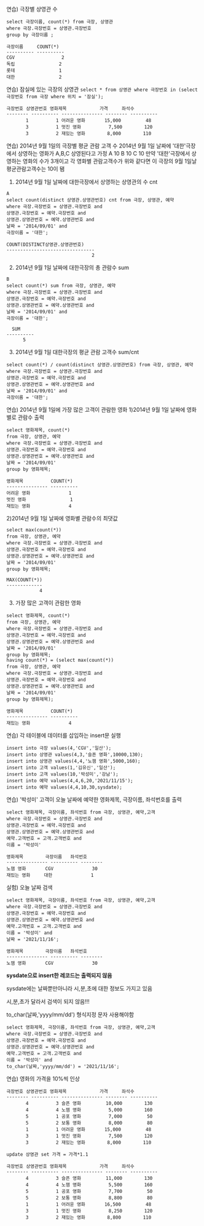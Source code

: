 연습) 극장별 상영관 수
```
select 극장이름, count(*) from 극장, 상영관
where 극장.극장번호 = 상영관.극장번호 
group by 극장이름 ;
```
```
극장이름     COUNT(*)
---------- ----------
CGV                 2
독립                2
롯데                1
대한                2
```
연습) 잠실에 있는 극장의 상영관
`select * from 상영관 where 극장번호 in (select 극장번호 from 극장 where 위치 = '잠실');`
```
극장번호 상영관번호 영화제목            가격     좌석수
-------- ---------- --------------- -------- ----------
       1          1 어려운 영화       15,000         48
       3          1 멋진 영화          7,500        120
       3          2 재밌는 영화        8,000        110
```
연습) 2014년 9월 1일의 극장별 평균 관람 고객 수
2014년 9월 1일 날짜에 '대한'극장에서 상영하는 영화가 A,B,C 상영된다고 가정
A 10
B 10
C 10
만약 '대한'극장에서 상영하는 영화의 수가 3개이고 각 영화별 관람고객수가 위와 같다면
이 극장의 9월 1일날 평균관람고객수는 10이 됌 
1) 2014년 9월 1일 날짜에 대한극장에서 상영하는 상영관의 수 cnt
```
A
select count(distinct 상영관.상영관번호) cnt from 극장, 상영관, 예약
where 극장.극장번호 = 상영관.극장번호 and
상영관.극장번호 = 예약.극장번호 and
상영관.상영관번호 = 예약.상영관번호 and
날짜 = '2014/09/01' and
극장이름 = '대한';
```
```
COUNT(DISTINCT상영관.상영관번호)
--------------------------------
                               2
```

2) 2014년 9월 1일 날짜에 대한극장의 총 관람수 sum

```
B
select count(*) sum from 극장, 상영관, 예약
where 극장.극장번호 = 상영관.극장번호 and
상영관.극장번호 = 예약.극장번호 and
상영관.상영관번호 = 예약.상영관번호 and
날짜 = '2014/09/01' and
극장이름 = '대한';
```
```
  SUM
----------
      5
```

3) 2014년 9월 1일 대한극장의 평균 관람 고객수 sum/cnt
```
select count(*) / count(distinct 상영관.상영관번호) from 극장, 상영관, 예약
where 극장.극장번호 = 상영관.극장번호 and
상영관.극장번호 = 예약.극장번호 and
상영관.상영관번호 = 예약.상영관번호 and
날짜 = '2014/09/01' and
극장이름 = '대한';
```

연습) 2014년 9월 1일에 가장 많은 고객이 관람한 영화
1)2014년 9월 1일 날짜에 영화별로 관람수 출력
```
select 영화제목, count(*)
from 극장, 상영관, 예약
where 극장.극장번호 = 상영관.극장번호 and
상영관.극장번호 = 예약.극장번호 and
상영관.상영관번호 = 예약.상영관번호 and
날짜 = '2014/09/01'
group by 영화제목;
```
```
영화제목          COUNT(*)
--------------- ----------
어려운 영화              1
멋진 영화                1
재밌는 영화              4
```
2)2014년 9월 1일 날짜에 영화별 관람수의 최댓값
```
select max(count(*))
from 극장, 상영관, 예약
where 극장.극장번호 = 상영관.극장번호 and
상영관.극장번호 = 예약.극장번호 and
상영관.상영관번호 = 예약.상영관번호 and
날짜 = '2014/09/01'
group by 영화제목;
```
```
MAX(COUNT(*))
-------------
            4
```
3) 가장 많은 고객이 관람한 영화
```
select 영화제목, count(*)
from 극장, 상영관, 예약
where 극장.극장번호 = 상영관.극장번호 and
상영관.극장번호 = 예약.극장번호 and
상영관.상영관번호 = 예약.상영관번호 and
날짜 = '2014/09/01'
group by 영화제목;
having count(*) = (select max(count(*))
from 극장, 상영관, 예약
where 극장.극장번호 = 상영관.극장번호 and
상영관.극장번호 = 예약.극장번호 and
상영관.상영관번호 = 예약.상영관번호 and
날짜 = '2014/09/01'
group by 영화제목);
```
```
영화제목          COUNT(*)
--------------- ----------
재밌는 영화              4
```

연습) 각 테이블에 데이터를 삽입하는 insert문 실행
```
insert into 극장 values(4,'CGV','일산');
insert into 상영관 values(4,3,'슬픈 영화',10000,130);
insert into 상영관 values(4,4,'노잼 영화',5000,160);
insert into 고객 values(1,'김유신','일산');
insert into 고객 values(10,'박성미','강남');
insert into 예약 values(4,4,6,20,'2021/11/15');
insert into 예약 values(4,4,10,30,sysdate);
```

연습) '박성미' 고객이 오늘 날짜에 예약한 영화제목, 극장이름, 좌석번호를 출력

```
select 영화제목, 극장이름, 좌석번호 from 극장, 상영관, 예약,고객
where 극장.극장번호 = 상영관.극장번호 and
상영관.극장번호 = 예약.극장번호 and
상영관.상영관번호 = 예약.상영관번호 and
예약.고객번호 = 고객.고객번호 and
이름 = '박성미' 
```
```
영화제목        극장이름   좌석번호
--------------- ---------- --------
노잼 영화       CGV              30
재밌는 영화     대한              1
```

실험) 오늘 날짜 검색

```
select 영화제목, 극장이름, 좌석번호 from 극장, 상영관, 예약,고객
where 극장.극장번호 = 상영관.극장번호 and
상영관.극장번호 = 예약.극장번호 and
상영관.상영관번호 = 예약.상영관번호 and
예약.고객번호 = 고객.고객번호 and
이름 = '박성미' and
날짜 = '2021/11/16';
```
```
영화제목        극장이름   좌석번호
--------------- ---------- --------
노잼 영화       CGV              30
```

**sysdate으로 insert한 레코드는 출력되지 않음**

sysdate에는 날짜뿐만아니라 시,분,초에 대한 정보도 가지고 있음

시,분,초가 달라서 검색이 되지 않음!!!

to_char(날짜,'yyyy/mm/dd') 형식지정 문자 사용해야함

```
select 영화제목, 극장이름, 좌석번호 from 극장, 상영관, 예약,고객
where 극장.극장번호 = 상영관.극장번호 and
상영관.극장번호 = 예약.극장번호 and
상영관.상영관번호 = 예약.상영관번호 and
예약.고객번호 = 고객.고객번호 and
이름 = '박성미' and
to_char(날짜,'yyyy/mm/dd') = '2021/11/16';
```

연습) 영화의 가격을 10%씩 인상
```
극장번호 상영관번호 영화제목            가격     좌석수
-------- ---------- --------------- -------- ----------
       4          3 슬픈 영화         10,000        130
       4          4 노잼 영화          5,000        160
       5          1 공포 영화          7,000         50
       5          2 보통 영화          8,000         80
       1          1 어려운 영화       15,000         48
       3          1 멋진 영화          7,500        120
       3          2 재밌는 영화        8,000        110
```

`update 상영관 set 가격 = 가격*1.1`
```
극장번호 상영관번호 영화제목            가격     좌석수
-------- ---------- --------------- -------- ----------
       4          3 슬픈 영화         11,000        130
       4          4 노잼 영화          5,500        160
       5          1 공포 영화          7,700         50
       5          2 보통 영화          8,800         80
       1          1 어려운 영화       16,500         48
       3          1 멋진 영화          8,250        120
       3          2 재밌는 영화        8,800        110
```









